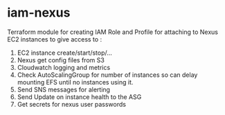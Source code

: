 # iam-nexus

Terraform module for creating IAM Role and Profile for attaching to Nexus EC2 instances to give access to :
1) EC2 instance create/start/stop/...
2) Nexus get config files from S3
3) Cloudwatch logging and metrics
4) Check AutoScalingGroup for number of instances so can delay mounting EFS until no instances using it.
5) Send SNS messages for alerting
6) Send Update on instance health to the ASG
7) Get secrets for nexus user passwords